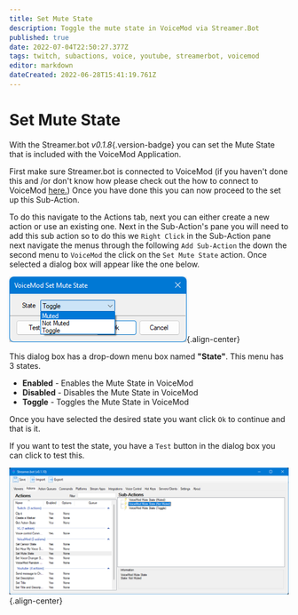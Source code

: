 ```yaml
---
title: Set Mute State
description: Toggle the mute state in VoiceMod via Streamer.Bot
published: true
date: 2022-07-04T22:50:27.377Z
tags: twitch, subactions, voice, youtube, streamerbot, voicemod
editor: markdown
dateCreated: 2022-06-28T15:41:19.761Z
---
```


# Set Mute State

With the Streamer.bot *v0.1.8*{.version-badge} you can set the Mute State that is included with the VoiceMod Application.

First make sure Streamer.bot is connected to VoiceMod (if you haven't done this and /or don't know how please check out the how to connect to VoiceMod [here.](/en/Integrations/VoiceMod))
Once you have done this you can now proceed to the set up this Sub-Action.


To do this navigate to the Actions tab, next you can either create a new action or use an existing one.
Next in the Sub-Action's pane you will need to add this sub action so to do this we `Right Click` in the Sub-Action pane next navigate the menus through the following `Add Sub-Action` the down the second menu to `VoiceMod` the click on the `Set Mute State` action. Once selected a dialog box will appear like the one below.

![mute-state-toggle.png](/voicemod/mute-state-toggle.png){.align-center}

This dialog box has a drop-down menu box named **"State"**. This menu has 3 states. 

- **Enabled** - Enables the Mute State in VoiceMod
- **Disabled** - Disables the Mute State in VoiceMod
- **Toggle** - Toggles the Mute State in VoiceMod


Once you have selected the desired state you want click `Ok` to continue and that is it. 

If you want to test the state, you have a `Test` button in the dialog box you can click to test this.

![mute-state-complete.png](/voicemod/mute-state-complete.png){.align-center}